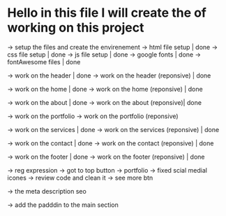 # Hello in this file I will create the of working on this project

-> setup the files and create the envirenement
  -> html file setup | done
  -> css file setup | done
  -> js file setup | done
  -> google fonts | done
  -> fontAwesome files | done

-> work on the header | done
-> work on the header (reponsive) | done

-> work on the home | done
-> work on the home (reponsive) | done
 
-> work on the about | done
-> work on the about (reponsive)| done

-> work on the portfolio
-> work on the portfolio (reponsive)

-> work on the services | done
-> work on the services (reponsive) | done

-> work on the contact | done
-> work on the contact (reponsive) | done

-> work on the footer | done
-> work on the footer (reponsive) | done

-> reg expression 
-> got to top button
-> portfolio
-> fixed scial medial icones
-> review code and clean it
-> see more btn

-> the meta description seo




-> add the padddin to the main section 